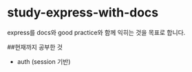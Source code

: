 # study-express-with-docs

express를 docs와 good practice와 함께 익히는 것을 목표로 합니다.

##현재까지 공부한 것

- auth (session 기반)
